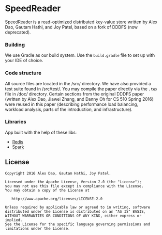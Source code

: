 SpeedReader
==========

SpeedReader is a read-optimized distributed key-value store written by Alex Dao,
Gautam Hathi, and Joy Patel, based on a fork of DDDFS (now deprecated).

### Building
We use Gradle as our build system. Use the `build.gradle` file to set up with
your IDE of choice.

### Code structure
All source files are located in the /src/ directory. We have also provided a
test suite found in /src/test/. You may compile the paper
directly via the `.tex` file in /doc/ directory. Certain sections from the original DDDFS paper (written by Alex Dao, Jiawei Zhang, and Danny Oh for CS 510 Spring 2016) were reused in this paper (describing performance load balancing, workload analysis, parts of the introduction, and infrastructure). 

### Libraries
App built with the help of these libs:
* [Redis](https://redis.io)
* [Spark](http://sparkjava.com)

License
--------

    Copyright 2016 Alex Dao, Gautam Hathi, Joy Patel.

    Licensed under the Apache License, Version 2.0 (the "License");
    you may not use this file except in compliance with the License.
    You may obtain a copy of the License at

       http://www.apache.org/licenses/LICENSE-2.0

    Unless required by applicable law or agreed to in writing, software
    distributed under the License is distributed on an "AS IS" BASIS,
    WITHOUT WARRANTIES OR CONDITIONS OF ANY KIND, either express or implied.
    See the License for the specific language governing permissions and
    limitations under the License.

